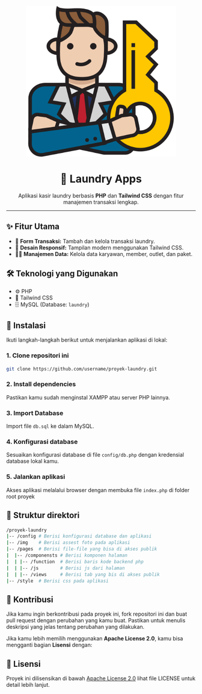 <p align="center">
  <a href="https://github.com/Qmanzyyy" target="_blank">
    <img src="https://github.com/Qmanzyyy/laundry_app/blob/main/img/owner.png" width="400" alt="Owner.png">
  </a>
</p>

<h1 align="center">🧺 Laundry Apps</h1>
<p align="center">Aplikasi kasir laundry berbasis <strong>PHP</strong> dan <strong>Tailwind CSS</strong> dengan fitur manajemen transaksi lengkap.</p>

---

## ✨ Fitur Utama

- 🧾 **Form Transaksi:** Tambah dan kelola transaksi laundry.
- 📱 **Desain Responsif:** Tampilan modern menggunakan Tailwind CSS.
- 🧑‍💼 **Manajemen Data:** Kelola data karyawan, member, outlet, dan paket.

## 🛠️ Teknologi yang Digunakan

- ⚙️ PHP
- 🎨 Tailwind CSS
- 🗄️ MySQL (Database: `laundry`)

## 🚀 Instalasi

Ikuti langkah-langkah berikut untuk menjalankan aplikasi di lokal:

### 1. Clone repositori ini
```bash
git clone https://github.com/username/proyek-laundry.git

```
### 2. Install dependencies

Pastikan kamu sudah menginstal XAMPP atau server PHP lainnya.
### 3. Import Database

Import file `db.sql` ke dalam MySQL.
### 4. Konfigurasi database

Sesuaikan konfigurasi database di file `config/db.php` dengan kredensial database lokal kamu.
### 5. Jalankan aplikasi 

Akses aplikasi melalalui browser dengan membuka file `index.php` di folder root proyek

## 📁 Struktur direktori
 ```bash
 /proyek-laundry
|-- /config # Berisi konfigurasi database dan aplikasi
|-- /img    # Berisi assest foto pada aplikasi
|-- /pages  # Berisi file-file yang bisa di akses publik
|  |-- /componensts # Berisi komponen halaman
|  | |-- /function  # Berisi baris kode backend php
|  | |-- /js        # Berisi js dari halaman
|  | |-- /views     # Berisi tab yang bis di akses publik
|-- /style  # Berisi css pada aplikasi
 ```

## 🤝 Kontribusi
Jika kamu ingin berkontribusi pada proyek ini, fork repositori ini dan buat pull request dengan perubahan yang kamu buat. Pastikan untuk menulis deskripsi yang jelas tentang perubahan yang dilakukan.


Jika kamu lebih memilih menggunakan **Apache License 2.0**, kamu bisa mengganti bagian **Lisensi** dengan:


## 📄 Lisensi

Proyek ini dilisensikan di bawah [Apache License 2.0](LICENSE)
 lihat file LICENSE untuk detail lebih lanjut.


